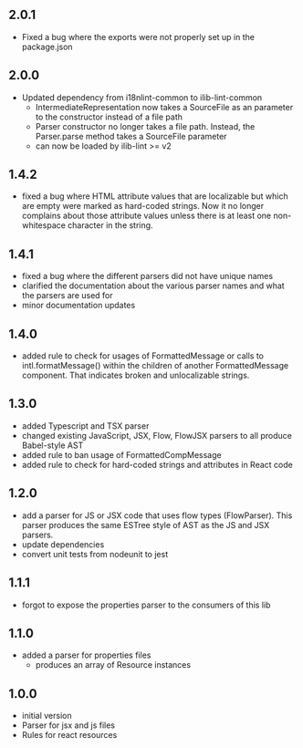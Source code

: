 ## 2.0.1

-   Fixed a bug where the exports were not properly set up in the package.json

## 2.0.0

-   Updated dependency from i18nlint-common to ilib-lint-common
    -   IntermediateRepresentation now takes a SourceFile as an
        parameter to the constructor instead of a file path
    -   Parser constructor no longer takes a file path. Instead,
        the Parser.parse method takes a SourceFile parameter
    -   can now be loaded by ilib-lint >= v2

## 1.4.2

-   fixed a bug where HTML attribute values that are localizable but which
    are empty were marked as hard-coded strings. Now it no longer complains
    about those attribute values unless there is at least one non-whitespace
    character in the string.

## 1.4.1

-   fixed a bug where the different parsers did not have unique names
-   clarified the documentation about the various parser names and what the
    parsers are used for
-   minor documentation updates

## 1.4.0

-   added rule to check for usages of FormattedMessage or calls to intl.formatMessage()
    within the children of another FormattedMessage component. That indicates broken
    and unlocalizable strings.

## 1.3.0

-   added Typescript and TSX parser
-   changed existing JavaScript, JSX, Flow, FlowJSX parsers to all produce Babel-style AST
-   added rule to ban usage of FormattedCompMessage
-   added rule to check for hard-coded strings and attributes in React code

## 1.2.0

-   add a parser for JS or JSX code that uses flow types (FlowParser).
    This parser produces the same ESTree style of AST as the JS and
    JSX parsers.
-   update dependencies
-   convert unit tests from nodeunit to jest

## 1.1.1

-   forgot to expose the properties parser to the consumers of this lib

## 1.1.0

-   added a parser for properties files
    -   produces an array of Resource instances

## 1.0.0

-   initial version
-   Parser for jsx and js files
-   Rules for react resources
